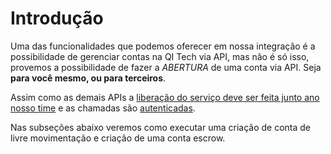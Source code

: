 # Introdução

Uma das funcionalidades que podemos oferecer em nossa integração é a
possibilidade de gerenciar contas na QI Tech via API, mas não é só isso,
provemos a possibilidade de fazer a *ABERTURA* de uma conta via API.
Seja **para você mesmo, ou para terceiros**.

Assim como as demais APIs a
[liberação do serviço deve ser feita junto ano nosso time](?112) e as
chamadas são [autenticadas](?221).

Nas subseções abaixo veremos como executar uma criação de conta de livre
movimentação e criação de uma conta escrow.
